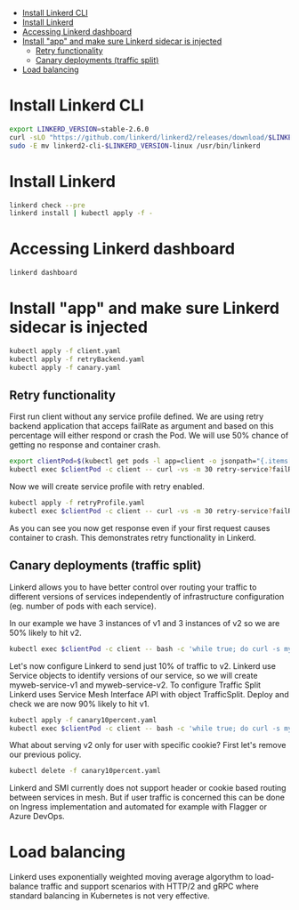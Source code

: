 - [Install Linkerd CLI](#install-linkerd-cli)
- [Install Linkerd](#install-linkerd)
- [Accessing Linkerd dashboard](#accessing-linkerd-dashboard)
- [Install &quot;app&quot; and make sure Linkerd sidecar is injected](#install-quotappquot-and-make-sure-linkerd-sidecar-is-injected)
  - [Retry functionality](#retry-functionality)
  - [Canary deployments (traffic split)](#canary-deployments-traffic-split)
- [Load balancing](#load-balancing)

# Install Linkerd CLI
```bash
export LINKERD_VERSION=stable-2.6.0
curl -sLO "https://github.com/linkerd/linkerd2/releases/download/$LINKERD_VERSION/linkerd2-cli-$LINKERD_VERSION-linux"
sudo -E mv linkerd2-cli-$LINKERD_VERSION-linux /usr/bin/linkerd
```

# Install Linkerd

```bash
linkerd check --pre
linkerd install | kubectl apply -f -
```

# Accessing Linkerd dashboard

```bash
linkerd dashboard
```

# Install "app" and make sure Linkerd sidecar is injected
```bash
kubectl apply -f client.yaml
kubectl apply -f retryBackend.yaml
kubectl apply -f canary.yaml
```

## Retry functionality
First run client without any service profile defined. We are using retry backend application that acceps failRate as argument and based on this percentage will either respond or crash the Pod. We will use 50% chance of getting no response and container crash.

```bash
export clientPod=$(kubectl get pods -l app=client -o jsonpath="{.items[0].metadata.name}")
kubectl exec $clientPod -c client -- curl -vs -m 30 retry-service?failRate=50
```

Now we will create service profile with retry enabled.

```bash
kubectl apply -f retryProfile.yaml
kubectl exec $clientPod -c client -- curl -vs -m 30 retry-service?failRate=50
```

As you can see you now get response even if your first request causes container to crash. This demonstrates retry functionality in Linkerd.

## Canary deployments (traffic split)
Linkerd allows you to have better control over routing your traffic to different versions of services independently of infrastructure configuration (eg. number of pods with each service).

In our example we have 3 instances of v1 and 3 instances of v2 so we are 50% likely to hit v2.

```bash
kubectl exec $clientPod -c client -- bash -c 'while true; do curl -s myweb-service; echo; done'
```

Let's now configure Linkerd to send just 10% of traffic to v2. Linkerd use Service objects to identify versions of our service, so we will create myweb-service-v1 and myweb-service-v2. To configure Traffic Split Linkerd uses Service Mesh Interface API with object TrafficSplit. Deploy and check we are now 90% likely to hit v1.

```bash
kubectl apply -f canary10percent.yaml
kubectl exec $clientPod -c client -- bash -c 'while true; do curl -s myweb-service; echo; done'
```

What about serving v2 only for user with specific cookie? First let's remove our previous policy.

```bash
kubectl delete -f canary10percent.yaml
```

Linkerd and SMI currently does not support header or cookie based routing between services in mesh. But if user traffic is concerned this can be done on Ingress implementation and automated for example with Flagger or Azure DevOps.

# Load balancing
Linkerd uses exponentially weighted moving average algorythm to load-balance traffic and support scenarios with HTTP/2 and gRPC where standard balancing in Kubernetes is not very effective.